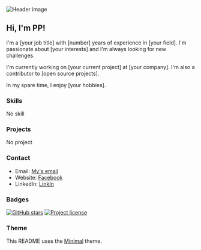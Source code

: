 ![Header image](https://example.com/header.png)

## Hi, I'm PP!

I'm a [your job title] with [number] years of experience in [your field]. I'm passionate about [your interests] and I'm always looking for new challenges.

I'm currently working on [your current project] at [your company]. I'm also a contributor to [open source projects].

In my spare time, I enjoy [your hobbies].

### Skills

No skill

### Projects

No project

### Contact

* Email: [My's email](22521090@gm.uit.edu.vn)
* Website: [Facebook](https://www.facebook.com/profile.php?id=100011784375442)
* LinkedIn: [LinkIn](https://www.linkedin.com/in/phan-nguy%E1%BB%85n-h%E1%BB%AFu-phong-342219280/)

### Badges

[![GitHub stars](https://img.shields.io/github/stars/your-username/your-project.svg?style=flat-square)](https://github.com/your-username/your-project)
[![Project license](https://img.shields.io/github/license/your-username/your-project.svg?style=flat-square)](https://github.com/your-username/your-project/blob/master/LICENSE)

### Theme

This README uses the [Minimal](https://github.com/sindresorhus/github-markdown-theme) theme.
